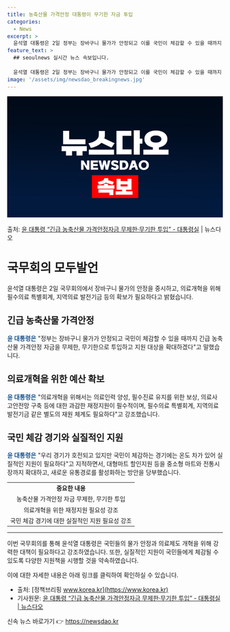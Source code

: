 ```yaml
---
title: 농축산물 가격안정 대통령이 무기한 자금 투입
categories:
  - News
excerpt: >
  윤석열 대통령은 2일 정부는 장바구니 물가가 안정되고 이를 국민이 체감할 수 있을 때까지 긴급 농축산물 가격…
feature_text: >
  ## seoulnews 실시간 뉴스 속보입니다.

  윤석열 대통령은 2일 정부는 장바구니 물가가 안정되고 이를 국민이 체감할 수 있을 때까지 긴급 농축산물 가격…
image: '/assets/img/newsdao_breakingnews.jpg'
---
```


![뉴스다오 속보](/assets/img/newsdao_breakingnews.jpg)

<p>출처: <a href="https://newsdao.kr/3486" rel="dofollow">윤 대통령 “긴급 농축산물 가격안정자금 무제한·무기한 투입” - 대통령실</a> | 뉴스다오</p>

<h1>국무회의 모두발언</h1>

<p data-ke-size="size16">윤석열 대통령은 2일 국무회의에서 장바구니 물가의 안정을 중시하고, 의료개혁을 위해 필수의료 특별회계, 지역의료 발전기금 등의 확보가 필요하다고 밝혔습니다.</p>

<h2 data-ke-size="size26">긴급 농축산물 가격안정</h2>
<p><b><span style="color: #1a5490;">윤 대통령은</span></b> "정부는 장바구니 물가가 안정되고 국민이 체감할 수 있을 때까지 긴급 농축산물 가격안정 자금을 무제한, 무기한으로 투입하고 지원 대상을 확대하겠다"고 말했습니다.</p>

<h2 data-ke-size="size26">의료개혁을 위한 예산 확보</h2>
<p><b><span style="color: #1a5490;">윤 대통령은</span></b> "의료개혁을 위해서는 의료인력 양성, 필수진료 유지를 위한 보상, 의료사고안전망 구축 등에 대한 과감한 재정지원이 필수적이며, 필수의료 특별회계, 지역의료 발전기금 같은 별도의 재원 체계도 필요하다"고 강조했습니다.</p>

<h2 data-ke-size="size26">국민 체감 경기와 실질적인 지원</h2>
<p><b><span style="color: #1a5490;">윤 대통령은</span></b> "우리 경기가 호전되고 있지만 국민이 체감하는 경기에는 온도 차가 있어 실질적인 지원이 필요하다"고 지적하면서, 대형마트 할인지원 등을 중소형 마트와 전통시장까지 확대하고, 새로운 유통경로를 활성화하는 방안을 당부했습니다.</p>

<table>
  <tr>
    <td style="text-align: center; height: 17px;"><b>중요한 내용</b></td>
  </tr>
  <tr>
    <td style="text-align: center; height: 17px;">농축산물 가격안정 자금 무제한, 무기한 투입</td>
  </tr>
  <tr>
    <td style="text-align: center; height: 17px;">의료개혁을 위한 재정지원 필요성 강조</td>
  </tr>
  <tr>
    <td style="text-align: center; height: 17px;">국민 체감 경기에 대한 실질적인 지원 필요성 강조</td>
  </tr>
</table>

<hr>

이번 국무회의를 통해 윤석열 대통령은 국민들의 물가 안정과 의료제도 개혁을 위해 강력한 대책이 필요하다고 강조하였습니다. 또한, 실질적인 지원이 국민들에게 체감될 수 있도록 다양한 지원책을 시행할 것을 약속하였습니다.

이에 대한 자세한 내용은 아래 링크를 클릭하여 확인하실 수 있습니다. 

- 출처: [정책브리핑 www.korea.kr](https://www.korea.kr)
- 기사원문: [윤 대통령 “긴급 농축산물 가격안정자금 무제한·무기한 투입” - 대통령실 | 뉴스다오](https://newsdao.kr/3486) 

신속 뉴스 바로가기 👉 <a href="https://newsdao.kr" rel="dofollow">https://newsdao.kr</a>


